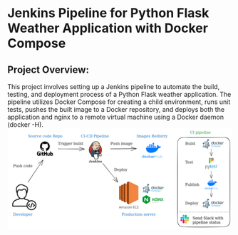Jenkins Pipeline for Python Flask Weather Application with Docker Compose
======
Project Overview:
------
This project involves setting up a Jenkins pipeline to automate the build, testing, and deployment process of a Python Flask weather application. The pipeline utilizes Docker Compose for creating a child environment, runs unit tests, pushes the built image to a Docker repository, and deploys both the application and nginx to a remote virtual machine using a Docker daemon (docker -H).
![Image](GitHub-Docker.png "Architecture of the project")

